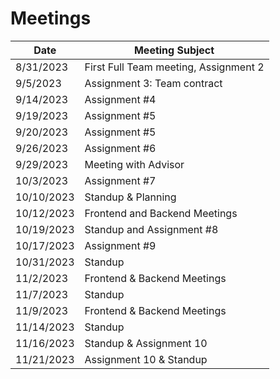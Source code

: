 # Meetings
| Date | Meeting Subject |
| ----------- | ----------- |
| 8/31/2023 | First Full Team meeting, Assignment 2 |
| 9/5/2023 | Assignment 3: Team contract |
| 9/14/2023 | Assignment #4 |
| 9/19/2023 | Assignment #5 |
| 9/20/2023 | Assignment #5 |
| 9/26/2023 | Assignment #6 |
| 9/29/2023 | Meeting with Advisor |
| 10/3/2023 | Assignment #7 |
| 10/10/2023 | Standup & Planning |
| 10/12/2023 | Frontend and Backend Meetings |
| 10/19/2023 | Standup and Assignment #8 |
| 10/17/2023 | Assignment #9 |
| 10/31/2023 | Standup |
| 11/2/2023 | Frontend & Backend Meetings |
| 11/7/2023 | Standup |
| 11/9/2023 | Frontend & Backend Meetings |
| 11/14/2023 | Standup |
| 11/16/2023 | Standup & Assignment 10 |
| 11/21/2023 | Assignment 10 & Standup |
